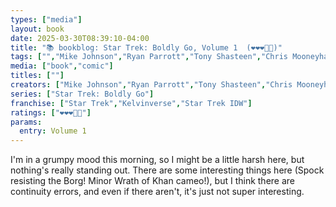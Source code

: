 ```yaml
---
types: ["media"]
layout: book
date: 2025-03-30T08:39:10-04:00
title: "📚 bookblog: Star Trek: Boldly Go, Volume 1  (❤️❤️❤️🖤🖤)"
tags: ["","Mike Johnson","Ryan Parrott","Tony Shasteen","Chris Mooneyham","Star Trek"]
media: ["book","comic"]
titles: [""]
creators: ["Mike Johnson","Ryan Parrott","Tony Shasteen","Chris Mooneyham"]
series: ["Star Trek: Boldly Go"]
franchise: ["Star Trek","Kelvinverse","Star Trek IDW"]
ratings: ["❤️❤️❤️🖤🖤"]
params:
  entry: Volume 1
---
```


I'm in a grumpy mood this morning, so I might be a little harsh here, but nothing's really standing out. There are some interesting things here (Spock resisting the Borg! Minor Wrath of Khan cameo!), but I think there are continuity errors, and even if there aren't, it's just not super interesting.